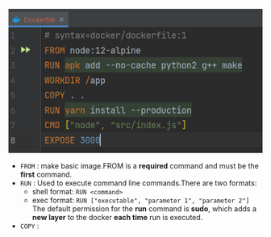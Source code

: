 ![file](file.png)

- `FROM` : make basic image.FROM is a **required** command and must be the **first** command.
- `RUN` : Used to execute command line commands.There are two formats:
  -  shell format: `RUN <command>`
  -  exec format: `RUN ["executable", "parameter 1", "parameter 2"]`
    The default permission for the **run** command is **sudo**, which adds a **new layer** to the docker **each time** run is executed.
- `COPY` : 
